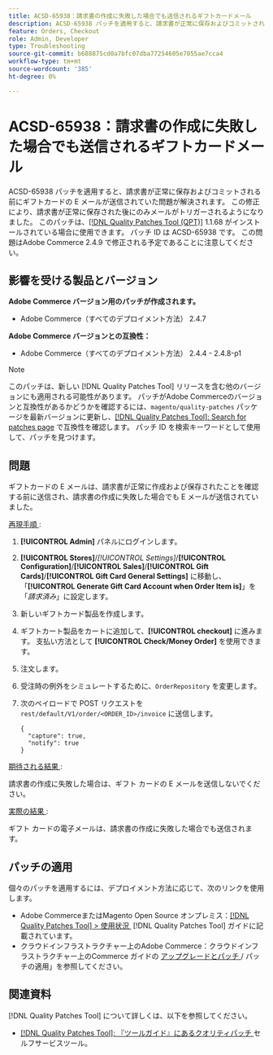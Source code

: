 ```yaml
---
title: ACSD-65938：請求書の作成に失敗した場合でも送信されるギフトカードメール
description: ACSD-65938 パッチを適用すると、請求書が正常に保存およびコミットされる前にギフトカードの E メールが送信されるAdobe Commerceの問題を修正し、請求書が適切に保存された後に E メールがトリガーされるようにします。
feature: Orders, Checkout
role: Admin, Developer
type: Troubleshooting
source-git-commit: b688875cd0a7bfc07dba77254605e7055ae7cca4
workflow-type: tm+mt
source-wordcount: '385'
ht-degree: 0%

---
```



# ACSD-65938：請求書の作成に失敗した場合でも送信されるギフトカードメール

ACSD-65938 パッチを適用すると、請求書が正常に保存およびコミットされる前にギフトカードの E メールが送信されていた問題が解決されます。 この修正により、請求書が正常に保存された後にのみメールがトリガーされるようになりました。 このパッチは、[[!DNL Quality Patches Tool (QPT)]](/help/tools/quality-patches-tool/quality-patches-tool-to-self-serve-quality-patches.md) 1.1.68 がインストールされている場合に使用できます。 パッチ ID は ACSD-65938 です。 この問題はAdobe Commerce 2.4.9 で修正される予定であることに注意してください。

## 影響を受ける製品とバージョン

**Adobe Commerce バージョン用のパッチが作成されます。**

* Adobe Commerce（すべてのデプロイメント方法） 2.4.7

**Adobe Commerce バージョンとの互換性：**

* Adobe Commerce（すべてのデプロイメント方法） 2.4.4 - 2.4.8-p1

>[!NOTE]
>
>このパッチは、新しい [!DNL Quality Patches Tool] リリースを含む他のバージョンにも適用される可能性があります。 パッチがAdobe Commerceのバージョンと互換性があるかどうかを確認するには、`magento/quality-patches` パッケージを最新バージョンに更新し、[[!DNL Quality Patches Tool]: Search for patches page](https://experienceleague.adobe.com/tools/commerce-quality-patches/index.html?lang=ja) で互換性を確認します。 パッチ ID を検索キーワードとして使用して、パッチを見つけます。

## 問題

ギフトカードの E メールは、請求書が正常に作成および保存されたことを確認する前に送信され、請求書の作成に失敗した場合でも E メールが送信されていました。

<u> 再現手順 </u>:

1. **[!UICONTROL Admin]** パネルにログインします。
2. **[!UICONTROL Stores]**/*[!UICONTROL Settings]*/**[!UICONTROL Configuration]**/**[!UICONTROL Sales]**/**[!UICONTROL Gift Cards]**/**[!UICONTROL Gift Card General Settings]** に移動し、「**[!UICONTROL Generate Gift Card Account when Order Item is]**」を「*請求済み*」に設定します。
3. 新しいギフトカード製品を作成します。
4. ギフトカート製品をカートに追加して、**[!UICONTROL checkout]** に進みます。 支払い方法として **[!UICONTROL Check/Money Order]** を使用できます。
5. 注文します。
6. 受注時の例外をシミュレートするために、`OrderRepository` を変更します。
7. 次のペイロードで POST リクエストを `rest/default/V1/order/<ORDER_ID>/invoice` に送信します。

   ```
   {
     "capture": true,
     "notify": true
   }
   ```


<u> 期待される結果 </u>:

請求書の作成に失敗した場合は、ギフト カードの E メールを送信しないでください。

<u> 実際の結果 </u>:

ギフト カードの電子メールは、請求書の作成に失敗した場合でも送信されます。

## パッチの適用

個々のパッチを適用するには、デプロイメント方法に応じて、次のリンクを使用します。

* Adobe CommerceまたはMagento Open Source オンプレミス：[[!DNL Quality Patches Tool] > 使用状況 &#x200B;](/help/tools/quality-patches-tool/usage.md) [!DNL Quality Patches Tool] ガイドに記載されています。
* クラウドインフラストラクチャー上のAdobe Commerce：クラウドインフラストラクチャー上のCommerce ガイドの [&#x200B; アップグレードとパッチ &#x200B;](https://experienceleague.adobe.com/docs/commerce-cloud-service/user-guide/develop/upgrade/apply-patches.html?lang=ja)/ パッチの適用」を参照してください。

## 関連資料

[!DNL Quality Patches Tool] について詳しくは、以下を参照してください。

* [[!DNL Quality Patches Tool]: 『ツールガイド』にあるクオリティパッチ &#x200B;](/help/tools/quality-patches-tool/quality-patches-tool-to-self-serve-quality-patches.md) セルフサービスツール。
